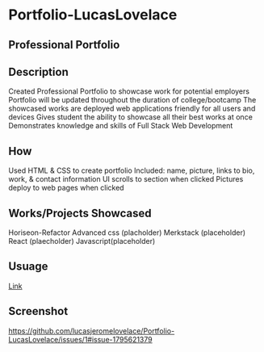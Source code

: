 # Portfolio-LucasLovelace

## Professional Portfolio

## Description

Created Professional Portfolio to showcase work for potential employers
Portfolio will be updated throughout the duration of college/bootcamp
The showcased works are deployed web applications friendly for all users and devices
Gives student the ability to showcase all their best works at once
Demonstrates knowledge and skills of Full Stack Web Development

## How
Used HTML & CSS to create portfolio
Included: name, picture, links to bio, work, & contact information
UI scrolls to section when clicked
Pictures deploy to web pages when clicked


## Works/Projects Showcased
Horiseon-Refactor 
Advanced css (placholder)
Merkstack (placeholder)
React (plaecholder)
Javascript(placeholder)

## Usuage
[Link](https://lucasjeromelovelace.github.io/Portfolio-LucasLovelace/)

## Screenshot
https://github.com/lucasjeromelovelace/Portfolio-LucasLovelace/issues/1#issue-1795621379

